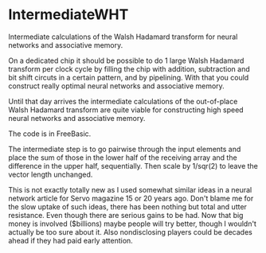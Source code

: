 # IntermediateWHT
Intermediate calculations of the Walsh Hadamard transform for neural networks and associative memory.

On a dedicated chip it should be possible to do 1 large Walsh Hadamard transform per clock cycle by filling the chip with addition, subtraction and bit shift circuts in a certain pattern, and by pipelining. With that you could construct really optimal neural networks and associative memory.  

Until that day arrives the intermediate calculations of the out-of-place Walsh Hadamard transform are quite viable for constructing high speed neural networks and associative memory.

The code is in FreeBasic.  

The intermediate step is to go pairwise through the input elements and place the sum of those in the lower half of the receiving array and the difference in the upper half, sequentially.  Then scale by 1/sqr(2) to leave the vector length unchanged. 

This is not exactly totally new as I used somewhat similar ideas in a neural network article for Servo magazine 15 or 20 years ago.
Don't blame me for the slow uptake of such ideas, there has been nothing but total and utter resistance. Even though there are serious gains to be had.
Now that big money is involved ($billions) maybe people will try better, though I wouldn't actually be too sure about it. Also nondisclosing players could be decades ahead if they had paid early attention.
